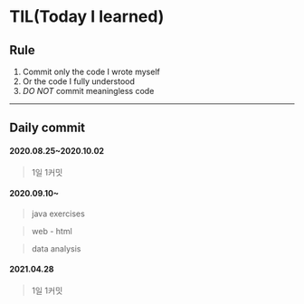 # TIL(Today I learned)

## Rule

1. Commit only the code I wrote myself
2. Or the code I fully understood
3. _DO NOT_ commit meaningless code

---

## Daily commit

#### 2020.08.25~2020.10.02

> 1일 1커밋

#### 2020.09.10~
> java exercises


> web - html


> data analysis

#### 2021.04.28
> 1일 1커밋
